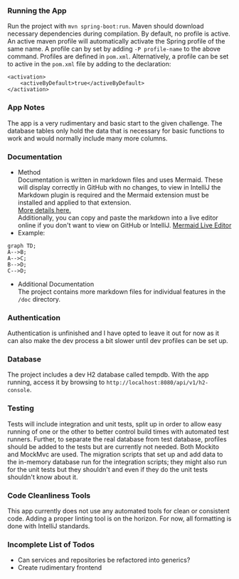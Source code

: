 ### Running the App
Run the project with `mvn spring-boot:run`. Maven should download necessary dependencies during compilation. By default, no profile is active. An active maven profile will automatically activate the  Spring profile of the same name. A profile can by set by adding `-P profile-name` to the above command. Profiles are defined in `pom.xml`. Alternatively, a profile can be set to active in the `pom.xml` file by adding to the declaration:
```
<activation>
    <activeByDefault>true</activeByDefault>
</activation>
```

### App Notes
The app is a very rudimentary and basic start to the given challenge. The database tables only hold the data that is necessary for basic functions to work and would normally include many more columns. 

### Documentation
- Method  
Documentation is written in markdown files and uses Mermaid. These will display correctly in GitHub with no changes, to view in IntelliJ the Markdown plugin is required and the Mermaid extension must be installed and applied to that extension.  
[More details here.](https://www.jetbrains.com/help/idea/markdown.html#diagrams)  
Additionally, you can copy and paste the markdown into a live editor online if you don't want to view on GitHub or IntelliJ.
[Mermaid Live Editor](https://mermaid.live/)  
- Example:

```mermaid
graph TD;
A-->B;
A-->C;
B-->D;
C-->D;
```  
- Additional Documentation  
The project contains more markdown files for individual features in the `/doc` directory.

### Authentication
Authentication is unfinished and I have opted to leave it out for now as it can also make the dev process a bit slower until dev profiles can be set up.

### Database
The project includes a dev H2 database called tempdb. With the app running, access it by browsing to `http://localhost:8080/api/v1/h2-console`.

### Testing
Tests will include integration and unit tests, split up in order to allow easy running of one or the other to better control build times with automated test runners. Further, to separate the real database from test database, profiles should be added to the tests but are currently not needed. Both Mockito and MockMvc are used. The migration scripts that set up and add data to the in-memory database run for the integration scripts; they might also run for the unit tests but they shouldn't and even if they do the unit tests shouldn't know about it.

### Code Cleanliness Tools
This app currently does not use any automated tools for clean or consistent code.  Adding a proper linting tool is on the horizon.  For now, all formatting is done with IntelliJ standards.  

### Incomplete List of Todos
- Can services and repositories be refactored into generics?
- Create rudimentary frontend